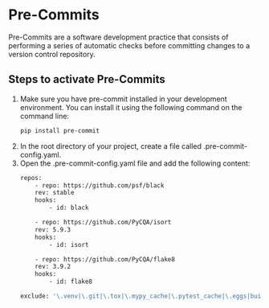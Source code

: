 # Pre-Commits
Pre-Commits are a software development practice that consists of performing a series of automatic checks before committing changes to a version control repository.

## Steps to activate Pre-Commits
1. Make sure you have pre-commit installed in your development environment. You can install it using the following command on the command line:
    ```bash
    pip install pre-commit
    ```
2. In the root directory of your project, create a file called .pre-commit-config.yaml.
3. Open the .pre-commit-config.yaml file and add the following content:
    ```bash
    repos:
        - repo: https://github.com/psf/black
        rev: stable
        hooks:
            - id: black

        - repo: https://github.com/PyCQA/isort
        rev: 5.9.3
        hooks:
            - id: isort

        - repo: https://github.com/PyCQA/flake8
        rev: 3.9.2
        hooks:
            - id: flake8

    exclude: '\.venv|\.git|\.tox|\.mypy_cache|\.pytest_cache|\.eggs|build|dist'
    ```


